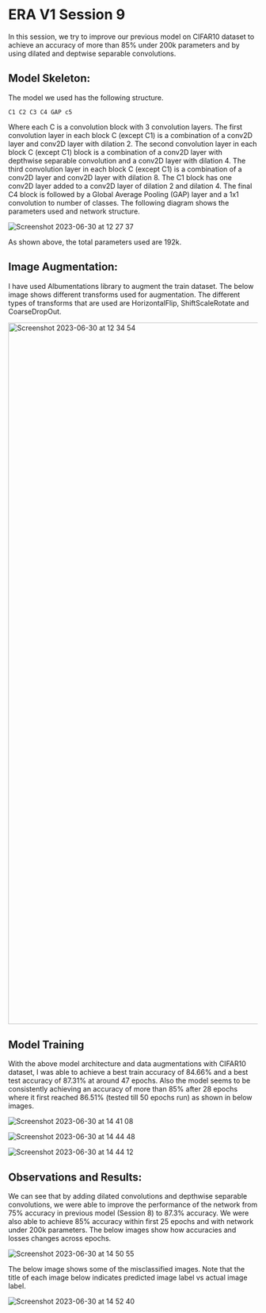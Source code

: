 # ERA V1 Session 9

In this session, we try to improve our previous model on CIFAR10 dataset to achieve an accuracy of more than 85% under 200k parameters and by using dilated and deptwise separable convolutions.

## Model Skeleton:

The model we used has the following structure. 

```
C1 C2 C3 C4 GAP c5
```

Where each C is a convolution block with 3 convolution layers. The first convolution layer in each block C (except C1) is a combination of a conv2D layer and conv2D layer with dilation 2. The second convolution layer in each block C (except C1) block is a combination of a conv2D layer with depthwise separable convolution and a conv2D layer with dilation 4. The third convolution layer in each block C (except C1) is a combination of a conv2D layer and conv2D layer with dilation 8. The C1 block has one conv2D layer added to a conv2D layer of dilation 2 and dilation 4. The final C4 block is followed by a Global Average Pooling (GAP) layer and a 1x1 convolution to number of classes. The following diagram shows the parameters used and network structure.

![Screenshot 2023-06-30 at 12 27 37](https://github.com/niharikavadapalli/ERA-V1/assets/135390352/06300dec-e0d0-450c-b258-82f5c96a7d98)

As shown above, the total parameters used are 192k.

## Image Augmentation:

I have used Albumentations library to augment the train dataset. The below image shows different transforms used for augmentation. The different types of transforms that are used are HorizontalFlip, ShiftScaleRotate and CoarseDropOut.

<img width="1414" alt="Screenshot 2023-06-30 at 12 34 54" src="https://github.com/niharikavadapalli/ERA-V1/assets/135390352/9bebe736-9796-44a7-bf86-6963bc97d9be">


## Model Training

With the above model architecture and data augmentations with CIFAR10 dataset, I was able to achieve a best train accuracy of 84.66% and a best test accuracy of 87.31% at around 47 epochs. Also the model seems to be consistently achieving an accuracy of more than 85% after 28 epochs where it first reached 86.51% (tested till 50 epochs run) as shown in below images.

![Screenshot 2023-06-30 at 14 41 08](https://github.com/niharikavadapalli/ERA-V1/assets/135390352/8fa79cc1-2903-415b-91b8-9d80589fe2a6)

![Screenshot 2023-06-30 at 14 44 48](https://github.com/niharikavadapalli/ERA-V1/assets/135390352/08dcef10-4608-4580-a21f-e5c0d214d5b5)

![Screenshot 2023-06-30 at 14 44 12](https://github.com/niharikavadapalli/ERA-V1/assets/135390352/7cb2fca7-bb93-4134-9814-67712d175fa8)


## Observations and Results:

We can see that by adding dilated convolutions and depthwise separable convolutions, we were able to improve the performance of the network from 75% accuracy in previous model (Session 8) to 87.3% accuracy. We were also able to achieve 85% accuracy within first 25 epochs and with network under 200k parameters. The below images show how accuracies and losses changes across epochs.

![Screenshot 2023-06-30 at 14 50 55](https://github.com/niharikavadapalli/ERA-V1/assets/135390352/b482fb66-bde7-4b07-a11e-e516ec03a2a9)

The below image shows some of the misclassified images. Note that the title of each image below indicates predicted image label vs actual image label.

![Screenshot 2023-06-30 at 14 52 40](https://github.com/niharikavadapalli/ERA-V1/assets/135390352/75b576ac-33dd-4c0c-b6d7-6d177557e8c9)





















